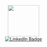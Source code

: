 <div id="header" align="center">
  <img src="https://media.giphy.com/media/M9gbBd9nbDrOTu1Mqx/giphy.gif" width="100"/>
</div>
<div id="badges" align="center">
  <a href="https://www.linkedin.com/in/bartłomiej-gruchała-21b93626b/">
    <img src="https://img.shields.io/badge/LinkedIn-blue?style=for-the-badge&logo=linkedin&logoColor=white" alt="LinkedIn Badge"/>  
  </a>
</div>

<div align="center">
  <a href="[https://giphy.com/embed/usXZmmgP9Z7kf39fnq](https://giphy.com/gifs/pudgypenguins-computer-chatgpt-chat-gpt-YbXLZ6dymH758xSEbM)https://giphy.com/gifs/pudgypenguins-computer-chatgpt-chat-gpt-YbXLZ6dymH758xSEbM"></a>
</div>

